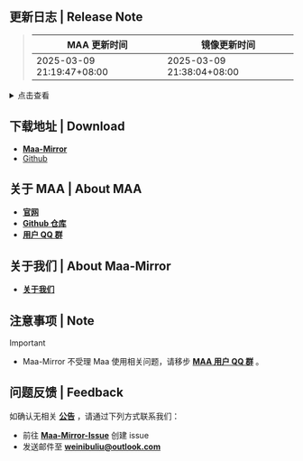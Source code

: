 ## 更新日志 | Release Note
> MAA 更新时间 | 镜像更新时间
> --- | ---
> 2025-03-09 21:19:47+08:00 | 2025-03-09 21:38:04+08:00

<details>

<summary>点击查看</summary>

### 新增 | New

* smtp 通知使用 html `@`ABA2396
* 外部通知邮件 html 支持颜色输出 `@`ABA2396
* SideStory「挽歌燃烧殆尽」导航 (#12094) `@`SherkeyXD
* YostarEN DT navigation `@`Constrat
* 萨卡兹肉鸽深入调查实装 (#12098) `@`BxFS

### 改进 | Improved

* 填写完cdk后自动检查一次更新 `@`ABA2396
* 企鹅物流上报失败-不支持的关卡，输出降级为警告，移除提示中的更新提醒 `@`status102
* 自动战斗在作业地图不支持时，自动检测资源更新 `@`status102
* 调整干员识别及仓库识别开始流程 `@`status102
* 修改初次设置引导中的项目，移除账号切换相关 `@`status102
* 基建会客室信息板无新访客时，不再进入领取页 `@`status102

### 修复 | Fix

* 枯朽祭坛 维什戴尔 逻各斯 OCR辨識 (#12096) `@`XuQingTW `@`pre-commit-ci[bot]
* wpf自动战斗-追加自定干员失效 `@`status102
* wpf自动战斗-自动编队追加自定干员意外激活 `@`status102
* wpf领取奖励任务序列化错误 `@`status102
* sarkaz MS count 1->8 (#12085) `@`BxFS
* 修复截图速度过快导致不能切换贸易站订单的问题 (#12090) `@`Roland125
* 基建设置UI绑定失效 `@`status102
* burden/toil tasks threshold 0.9 -> 0.8 (#12087) `@`BxFS `@`Constrat
* wpf开始唤醒任务在未选择官服/B服时，不再提供账号切换输入 `@`status102
* log rotate (#12025) `@`status102 `@`pre-commit-ci[bot]
* Sarkaz MS unable to progress from post StartExplore (#12039) `@`BxFS `@`HX3N `@`Constrat
* stuck on StageEnterBattleAgain while in team selection screen (#12059) `@`BxFS
* 「滋味」主题在有多个 badge 时无法识别基建入口 (#12057) `@`Alan-Charred
* 修复公招的几个问题 (#12056) `@`Roland125 `@`pre-commit-ci[bot]
* 修复不自动招募4星干员时，会执行空招募的问题 (#12054) `@`Roland125 `@`pre-commit-ci[bot]
* smtp 格式 `@`ABA2396

### 文档 | Docs

* 更新开发前须知 (#12043) `@`Rbqwow `@`pre-commit-ci[bot]

### 其他 | Other

* parse release note for resource updater (#12092) `@`MistEO `@`ABA2396 `@`Constrat
* 自动战斗追加自定义干员序列化 `@`status102
* remove duplicate strings (#12065) `@`Constrat
* 修改彩蛋gif默认路径为string.Empty `@`status102
* 肉鸽投资ocr封装 `@`status102
* 手动更新下活动名称 `@`ABA2396
* 移除无用的彩蛋控件 `@`status102
* wpf基建任务序列化默认值补全 `@`status102
* 删除多余判断 `@`ABA2396
* YostarKR DT navigation (#12105) `@`HX3N
* wpf信用任务序列化 `@`status102
* YostarJP DT テラ飯 preload (#12101) `@`Manicsteiner
* 提取 ResourceReload 方法 `@`ABA2396
* wpf领取奖励任务序列化 `@`status102
* 倒计时添加日志 `@`ABA2396
* 添加 spid `@`ABA2396
* 调整参数名 `@`ABA2396
* Wpf基建任务序列化调整 (#12053) `@`status102
* Wpf唤醒任务序列化 `@`status102
* Wpf关闭明日方舟任务序列化 `@`status102
* wpf生息演算任务序列化 `@`status102
* add sami investigation equipment text and temporary retreat template (#12046) `@`momomochi987 `@`pre-commit-ci[bot] `@`HX3N
* 猫猫改为全局 `@`ABA2396

**Full Changelog**: [v5.14.0-beta.3 -> v5.14.0-beta.4](https://github.com/MaaAssistantArknights/MaaAssistantArknights/compare/v5.14.0-beta.3...v5.14.0-beta.4)


</details>

## 下载地址 | Download
- **[Maa-Mirror](https://mmirror.top/download.html)**
- [Github](https://github.com/MaaAssistantArknights/MaaAssistantArknights/releases/v5.14.0-beta.4)

## 关于 MAA | About MAA
- **[官网](https://maa.plus)**
- **[Github 仓库](https://github.com/MaaAssistantArknights/MaaAssistantArknights)**
- **[用户 QQ 群](https://ota.maa.plus/MaaAssistantArknights/api/qqgroup)**

## 关于我们 | About Maa-Mirror
- **[关于我们](https://mmirror.top/about.html)**

## 注意事项 | Note
> [!IMPORTANT]
> - Maa-Mirror 不受理 Maa 使用相关问题，请移步 **[MAA 用户 QQ 群](https://ota.maa.plus/MaaAssistantArknights/api/qqgroup)** 。

## 问题反馈 | Feedback
如确认无相关 **[公告](https://mmirror.top/post/gong-gao.html)** ，请通过下列方式联系我们：
- 前往 **[Maa-Mirror-Issue](https://github.com/MaaMirror/Maa-Mirror-Issue/issues)** 创建 issue
- 发送邮件至 **<a href="mailto:weinibuliu@outlook.com">weinibuliu@outlook.com</a>**
